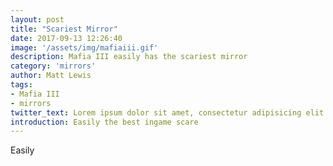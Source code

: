 ```yaml
---
layout: post
title: "Scariest Mirror"
date: 2017-09-13 12:26:40
image: '/assets/img/mafiaiii.gif'
description: Mafia III easily has the scariest mirror
category: 'mirrors'
author: Matt Lewis
tags:
- Mafia III
- mirrors
twitter_text: Lorem ipsum dolor sit amet, consectetur adipisicing elit.
introduction: Easily the best ingame scare
---
```


Easily
